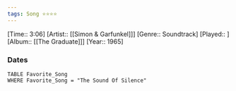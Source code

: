 ```yaml
---
tags: Song ⭐⭐⭐⭐ 
---
```

[Time:: 3:06]
[Artist:: [[Simon & Garfunkel]]]
[Genre:: Soundtrack]
[Played:: ]
[Album:: [[The Graduate]]]
[Year:: 1965]
### Dates
````dataview
TABLE Favorite_Song
WHERE Favorite_Song = "The Sound Of Silence"
````